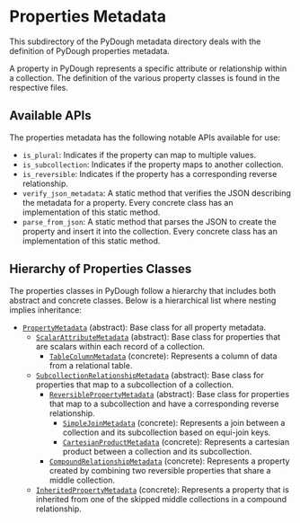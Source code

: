 # Properties Metadata

This subdirectory of the PyDough metadata directory deals with the definition of PyDough properties metadata.

A property in PyDough represents a specific attribute or relationship within a collection. The definition of the various property classes is found in the respective files.

## Available APIs

The properties metadata has the following notable APIs available for use:

- `is_plural`: Indicates if the property can map to multiple values.
- `is_subcollection`: Indicates if the property maps to another collection.
- `is_reversible`: Indicates if the property has a corresponding reverse relationship.
- `verify_json_metadata`: A static method that verifies the JSON describing the metadata for a property. Every concrete class has an implementation of this static method.
- `parse_from_json`: A static method that parses the JSON to create the property and insert it into the collection. Every concrete class has an implementation of this static method.

## Hierarchy of Properties Classes

The properties classes in PyDough follow a hierarchy that includes both abstract and concrete classes. Below is a hierarchical list where nesting implies inheritance:

- [`PropertyMetadata`](property_metadata.py) (abstract): Base class for all property metadata.
    - [`ScalarAttributeMetadata`](scalar_attribute_metadata.py) (abstract): Base class for properties that are scalars within each record of a collection.
        - [`TableColumnMetadata`](table_column_metadata.py) (concrete): Represents a column of data from a relational table.
    - [`SubcollectionRelationshipMetadata`](subcollection_relationship_metadata.py) (abstract): Base class for properties that map to a subcollection of a collection.
        - [`ReversiblePropertyMetadata`](reversible_property_metadata.py) (abstract): Base class for properties that map to a subcollection and have a corresponding reverse relationship.
            - [`SimpleJoinMetadata`](simple_join_metadata.py) (concrete): Represents a join between a collection and its subcollection based on equi-join keys.
            - [`CartesianProductMetadata`](cartesian_product_metadata.py) (concrete): Represents a cartesian product between a collection and its subcollection.
        - [`CompoundRelationshipMetadata`](compound_relationship_metadata.py) (concrete): Represents a property created by combining two reversible properties that share a middle collection.
    - [`InheritedPropertyMetadata`](inherited_property_metadata.py) (concrete): Represents a property that is inherited from one of the skipped middle collections in a compound relationship.